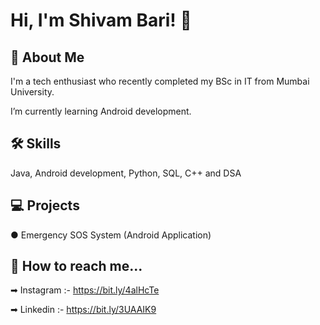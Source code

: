
# Hi, I'm Shivam Bari! 👋


## 🚀 About Me
I'm a tech enthusiast who recently completed my BSc in IT from Mumbai University.

I’m currently learning Android development.





## 🛠 Skills
Java, Android development, Python, SQL, C++ and DSA 


## 💻 Projects

● Emergency SOS System (Android Application)
## 💬 How to reach me...
➡ Instagram :- https://bit.ly/4alHcTe

➡ Linkedin :- https://bit.ly/3UAAIK9
